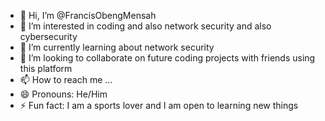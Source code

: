 - 👋 Hi, I’m @FrancisObengMensah
- 👀 I’m interested in coding and also network security and also cybersecurity
- 🌱 I’m currently learning about network security
- 💞️ I’m looking to collaborate on future coding projects with friends using this platform
- 📫 How to reach me ...
- 😄 Pronouns: He/Him
- ⚡ Fun fact: I am a sports lover and I am open to learning new things 

<!---
FrancisObengMensah/FrancisObengMensah is a ✨ special ✨ repository because its `README.md` (this file) appears on your GitHub profile.
You can click the Preview link to take a look at your changes.
--->
